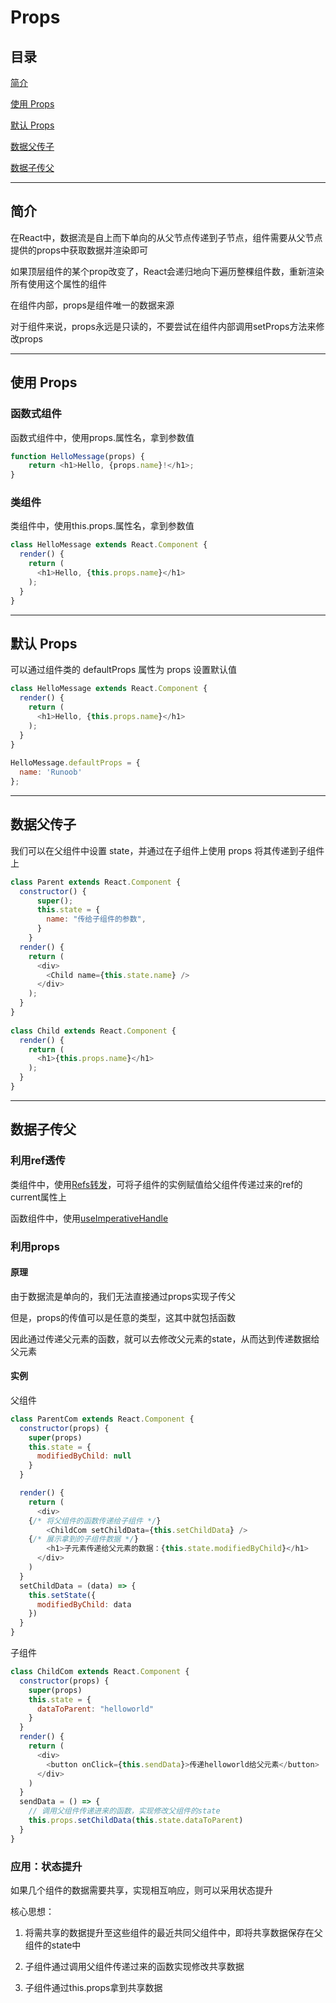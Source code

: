 # Props

## 目录

[简介](#jump1)

[使用 Props](#jump2)

[默认 Props](#jump3)

[数据父传子](#jump4)

[数据子传父](#jump5)

---	

<span id="jump1"></span>

## 简介

在React中，数据流是自上而下单向的从父节点传递到子节点，组件需要从父节点提供的props中获取数据并渲染即可

如果顶层组件的某个prop改变了，React会递归地向下遍历整棵组件数，重新渲染所有使用这个属性的组件

在组件内部，props是组件唯一的数据来源

对于组件来说，props永远是只读的，不要尝试在组件内部调用setProps方法来修改props

---

<span id="jump2"></span>

## 使用 Props

### 函数式组件

函数式组件中，使用props.属性名，拿到参数值

```javascript
function HelloMessage(props) {
    return <h1>Hello, {props.name}!</h1>;
}
```

### 类组件

类组件中，使用this.props.属性名，拿到参数值

```javascript
class HelloMessage extends React.Component {
  render() {
    return (
      <h1>Hello, {this.props.name}</h1>
    );
  }
}
```

---

<span id="jump3"></span>

## 默认 Props

可以通过组件类的 defaultProps 属性为 props 设置默认值

```javascript
class HelloMessage extends React.Component {
  render() {
    return (
      <h1>Hello, {this.props.name}</h1>
    );
  }
}
 
HelloMessage.defaultProps = {
  name: 'Runoob'
};
```

---

<span id="jump4"></span>

## 数据父传子

我们可以在父组件中设置 state，并通过在子组件上使用 props 将其传递到子组件上

```javascript
class Parent extends React.Component {
  constructor() {
      super();
      this.state = {
        name: "传给子组件的参数",
      }
    }
  render() {
    return (
      <div>
        <Child name={this.state.name} />
      </div>
    );
  }
}
 
class Child extends React.Component {
  render() {
    return (
      <h1>{this.props.name}</h1>
    );
  }
}
```

---

<span id="jump5"></span>

## 数据子传父

### 利用ref透传

类组件中，使用[Refs转发](https://github.com/FooderLeoYo/React-StudyNote/blob/master/%E9%AB%98%E7%BA%A7/Refs%E8%BD%AC%E5%8F%91.md)，可将子组件的实例赋值给父组件传递过来的ref的current属性上

函数组件中，使用[useImperativeHandle](https://github.com/FooderLeoYo/React-StudyNote/blob/master/Hook/useImperativeHandle.md)

### 利用props

#### 原理

由于数据流是单向的，我们无法直接通过props实现子传父

但是，props的传值可以是任意的类型，这其中就包括函数

因此通过传递父元素的函数，就可以去修改父元素的state，从而达到传递数据给父元素

#### 实例

父组件

```javascript
class ParentCom extends React.Component {
  constructor(props) {
    super(props)
    this.state = {
      modifiedByChild: null
    }
  }

  render() {
    return (
      <div>
	{/* 将父组件的函数传递给子组件 */}
        <ChildCom setChildData={this.setChildData} />
	{/* 展示拿到的子组件数据 */}
        <h1>子元素传递给父元素的数据：{this.state.modifiedByChild}</h1>
      </div>
    )
  }
  setChildData = (data) => {
    this.setState({
      modifiedByChild: data
    })
  }
}
```

子组件

```javascript
class ChildCom extends React.Component {
  constructor(props) {
    super(props)
    this.state = {
      dataToParent: "helloworld"
    }
  }
  render() {
    return (
      <div>
        <button onClick={this.sendData}>传递helloworld给父元素</button>
      </div>
    )
  }
  sendData = () => {
    // 调用父组件传递进来的函数，实现修改父组件的state
    this.props.setChildData(this.state.dataToParent)
  }
}
```

### 应用：状态提升

如果几个组件的数据需要共享，实现相互响应，则可以采用状态提升

核心思想：

1. 将需共享的数据提升至这些组件的最近共同父组件中，即将共享数据保存在父组件的state中

2. 子组件通过调用父组件传递过来的函数实现修改共享数据

3. 子组件通过this.props拿到共享数据
